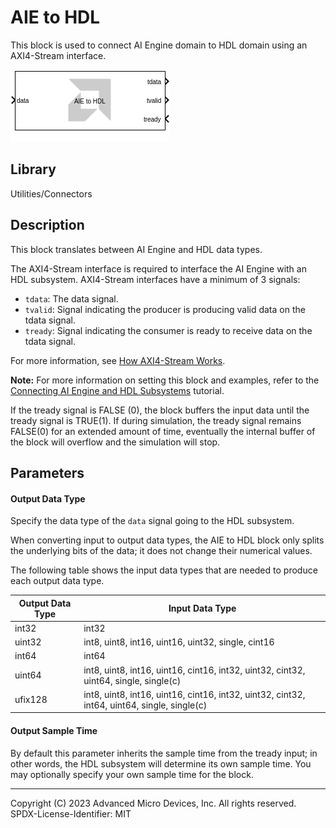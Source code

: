 # AIE to HDL

This block is used to connect AI Engine domain to HDL domain using an
AXI4-Stream interface.
  
![](./Images/block.png)  

## Library

Utilities/Connectors

## Description

This block translates between AI Engine and HDL data types.

The AXI4-Stream interface is required to interface the AI Engine with an HDL subsystem. AXI4-Stream interfaces have a minimum of 3 signals:

* `tdata`: The data signal.
* `tvalid`: Signal indicating the producer is producing valid data on the tdata signal.
* `tready`: Signal indicating the consumer is ready to receive data on the tdata signal.

For more information, see [How AXI4-Stream Works](https://docs.xilinx.com/r/en-US/ug1399-vitis-hls/How-AXI4-Stream-Works).

**Note:** For more information on setting this block and examples, refer to
the [Connecting AI Engine and HDL Subsystems](https://github.com/Xilinx/Vitis_Model_Composer/blob/HEAD/Tutorials/AIE-PL/AIE_HDL_tutorial) tutorial.

<div class="noteBox">
If the tready signal is FALSE (0), the block buffers the input data
until the tready signal is TRUE(1). If during simulation, the tready
signal remains FALSE(0) for an extended amount of time, eventually the
internal buffer of the block will overflow and the simulation will stop.
</div>

## Parameters

#### Output Data Type 

Specify the data type of the `data` signal going to the HDL subsystem.

When converting input to output data types, the AIE to HDL block only splits the underlying bits of the data; it does not change their numerical values.

The following table shows the input data types that are needed to produce each output data type.

| Output Data Type | Input Data Type                                                                             |
|------------------|---------------------------------------------------------------------------------------------|
| int32            | int32                                                                                       |
| uint32           | int8, uint8, int16, uint16, uint32, single, cint16                                          |
| int64            | int64                                                                                       |
| uint64           | int8, uint8, int16, uint16, cint16, int32, uint32, cint32, uint64, single, single(c)        |
| ufix128          | int8, uint8, int16, uint16, cint16, int32, uint32, cint32, int64, uint64, single, single(c) |

#### Output Sample Time  

By default this parameter inherits the sample time from the tready input; in other words, the HDL subsystem will determine its own sample time. You may optionally specify your own sample time for the block.

--------------
Copyright (C) 2023 Advanced Micro Devices, Inc. All rights reserved.
SPDX-License-Identifier: MIT
